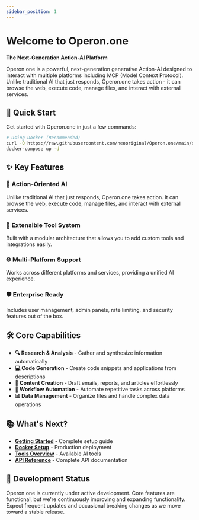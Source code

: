 ```yaml
---
sidebar_position: 1
---
```


# Welcome to Operon.one

**The Next-Generation Action-AI Platform**

Operon.one is a powerful, next-generation generative Action-AI designed to interact with multiple platforms including MCP (Model Context Protocol). Unlike traditional AI that just responds, Operon.one takes action - it can browse the web, execute code, manage files, and interact with external services.

## 🚀 Quick Start

Get started with Operon.one in just a few commands:

```bash
# Using Docker (Recommended)
curl -O https://raw.githubusercontent.com/neooriginal/Operon.one/main/docker-compose.yml
docker-compose up -d
```

## ✨ Key Features

### 🎯 Action-Oriented AI

Unlike traditional AI that just responds, Operon.one takes action. It can browse the web, execute code, manage files, and interact with external services.

### 🔧 Extensible Tool System

Built with a modular architecture that allows you to add custom tools and integrations easily.

### 🌐 Multi-Platform Support

Works across different platforms and services, providing a unified AI experience.

### 🛡️ Enterprise Ready

Includes user management, admin panels, rate limiting, and security features out of the box.

## 🛠️ Core Capabilities

- **🔍 Research & Analysis** - Gather and synthesize information automatically
- **💻 Code Generation** - Create code snippets and applications from descriptions
- **📝 Content Creation** - Draft emails, reports, and articles effortlessly
- **🔄 Workflow Automation** - Automate repetitive tasks across platforms
- **📊 Data Management** - Organize files and handle complex data operations

## 📚 What's Next?

- [**Getting Started**](./getting-started.md) - Complete setup guide
- [**Docker Setup**](docker-setup) - Production deployment
- [**Tools Overview**](./tools/index.md) - Available AI tools
- [**API Reference**](./api/index.md) - Complete API documentation

## 🚧 Development Status

Operon.one is currently under active development. Core features are functional, but we're continuously improving and expanding functionality. Expect frequent updates and occasional breaking changes as we move toward a stable release.
